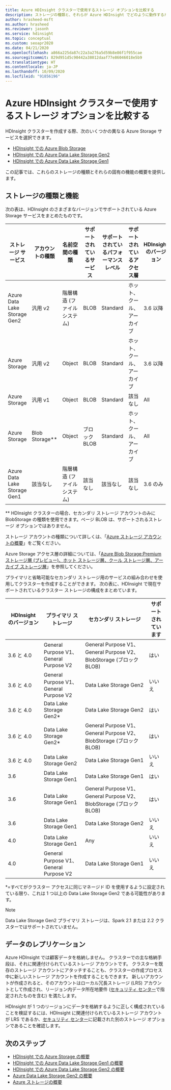```yaml
---
title: Azure HDInsight クラスターで使用するストレージ オプションを比較する
description: ストレージの種類と、それらが Azure HDInsight でどのように動作するかの概要を提供します。
author: hrasheed-msft
ms.author: hrasheed
ms.reviewer: jasonh
ms.service: hdinsight
ms.topic: conceptual
ms.custom: seoapr2020
ms.date: 04/21/2020
ms.openlocfilehash: a866a225da87c22a3a276a5d59b8e86f1f955cae
ms.sourcegitcommit: 829d951d5c90442a38012daaf77e86046018e5b9
ms.translationtype: HT
ms.contentlocale: ja-JP
ms.lasthandoff: 10/09/2020
ms.locfileid: "91856196"
---
```

# <a name="compare-storage-options-for-use-with-azure-hdinsight-clusters"></a>Azure HDInsight クラスターで使用するストレージ オプションを比較する

HDInsight クラスターを作成する際、次のいくつかの異なる Azure Storage サービスを選択できます。

* [HDInsight での Azure Blob Storage](./overview-azure-storage.md)
* [HDInsight での Azure Data Lake Storage Gen2](./overview-data-lake-storage-gen2.md)
* [HDInsight での Azure Data Lake Storage Gen1](./overview-data-lake-storage-gen1.md)

この記事では、これらのストレージの種類とそれらの固有の機能の概要を提供します。

## <a name="storage-types-and-features"></a>ストレージの種類と機能

次の表は、HDInsight のさまざまなバージョンでサポートされている Azure Storage サービスをまとめたものです。

| ストレージ サービス | アカウントの種類 | 名前空間の種類 | サポートされているサービス | サポートされているパフォーマンス レベル | サポートされているアクセス層 | HDInsight のバージョン | クラスターの種類 |
|---|---|---|---|---|---|---|---|
|Azure Data Lake Storage Gen2| 汎用 v2 | 階層構造 (ファイルシステム) | BLOB | Standard | ホット、クール、アーカイブ | 3.6 以降 | Spark 2.1 および 2.2 を除くすべて|
|Azure Storage| 汎用 v2 | Object | BLOB | Standard | ホット、クール、アーカイブ | 3.6 以降 | All |
|Azure Storage| 汎用 v1 | Object | BLOB | Standard | 該当なし | All | All |
|Azure Storage| Blob Storage** | Object | ブロック BLOB | Standard | ホット、クール、アーカイブ | All | All |
|Azure Data Lake Storage Gen1| 該当なし | 階層構造 (ファイルシステム) | 該当なし | 該当なし | 該当なし | 3.6 のみ | HBase を除くすべて |

** HDInsight クラスターの場合、セカンダリ ストレージ アカウントのみに BlobStorage の種類を使用できます。ページ BLOB は、サポートされるストレージ オプションではありません。

ストレージ アカウントの種類について詳しくは、「[Azure ストレージ アカウントの概要](../storage/common/storage-account-overview.md)」をご覧ください。

Azure Storage アクセス層の詳細については、「[Azure Blob Storage:Premium ストレージ層 (プレビュー)、ホット ストレージ層、クール ストレージ層、アーカイブ ストレージ層](../storage/blobs/storage-blob-storage-tiers.md)」を参照してください。

プライマリと省略可能なセカンダリ ストレージ用のサービスの組み合わせを使用してクラスターを作成することができます。 次の表に、HDInsight で現在サポートされているクラスター ストレージの構成をまとめています。

| HDInsight のバージョン | プライマリ ストレージ | セカンダリ ストレージ | サポートされています |
|---|---|---|---|
| 3.6 と 4.0 | General Purpose V1、General Purpose V2 | General Purpose V1、General Purpose V2、BlobStorage (ブロック BLOB) | はい |
| 3.6 と 4.0 | General Purpose V1、General Purpose V2 | Data Lake Storage Gen2 | いいえ |
| 3.6 と 4.0 | Data Lake Storage Gen2* | Data Lake Storage Gen2 | はい |
| 3.6 と 4.0 | Data Lake Storage Gen2* | General Purpose V1、General Purpose V2、BlobStorage (ブロック BLOB) | はい |
| 3.6 と 4.0 | Data Lake Storage Gen2 | Data Lake Storage Gen1 | いいえ |
| 3.6 | Data Lake Storage Gen1 | Data Lake Storage Gen1 | はい |
| 3.6 | Data Lake Storage Gen1 | General Purpose V1、General Purpose V2、BlobStorage (ブロック BLOB) | はい |
| 3.6 | Data Lake Storage Gen1 | Data Lake Storage Gen2 | いいえ |
| 4.0 | Data Lake Storage Gen1 | Any | いいえ |
| 4.0 | General Purpose V1、General Purpose V2 | Data Lake Storage Gen1 | いいえ |

*=すべてがクラスター アクセスに同じマネージド ID を使用するように設定されている限り、これは 1 つ以上の Data Lake Storage Gen2 である可能性があります。

> [!NOTE]
> Data Lake Storage Gen2 プライマリ ストレージは、Spark 2.1 または 2.2 クラスターではサポートされていません。

## <a name="data-replication"></a>データのレプリケーション

Azure HDInsight では顧客データを格納しません。 クラスターでの主な格納手段は、それに関連付けられているストレージ アカウントです。 クラスターを既存のストレージ アカウントにアタッチすることも、クラスターの作成プロセス中に新しいストレージ アカウントを作成することもできます。 新しいアカウントが作成されると、そのアカウントはローカル冗長ストレージ (LRS) アカウントとして作成され、リージョン内データ所在地要件 ([セキュリティ センター](https://azuredatacentermap.azurewebsites.net)で指定されたものを含む) を満たします。

HDInsight が 1 つのリージョンにデータを格納するように正しく構成されていることを検証するには、HDInsight に関連付けられているストレージ アカウントが LRS であるか、[セキュリティ センター](https://azuredatacentermap.azurewebsites.net)に記載された別のストレージ オプションであることを確認します。
 
## <a name="next-steps"></a>次のステップ

* [HDInsight での Azure Storage の概要](./overview-azure-storage.md)
* [HDInsight での Azure Data Lake Storage Gen1 の概要](./overview-data-lake-storage-gen1.md)
* [HDInsight での Azure Data Lake Storage Gen2 の概要](./overview-data-lake-storage-gen2.md)
* [Azure Data Lake Storage Gen2 の概要](../storage/blobs/data-lake-storage-introduction.md)
* [Azure ストレージの概要](../storage/common/storage-introduction.md)
